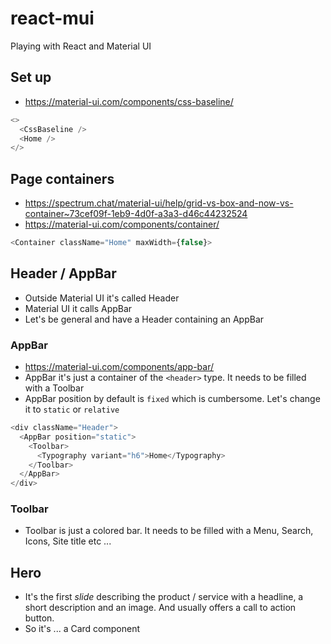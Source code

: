 # react-mui

Playing with React and Material UI

## Set up

- https://material-ui.com/components/css-baseline/

```js
<>
  <CssBaseline />
  <Home />
</>
```

## Page containers

- https://spectrum.chat/material-ui/help/grid-vs-box-and-now-vs-container~73cef09f-1eb9-4d0f-a3a3-d46c44232524
- https://material-ui.com/components/container/

```js
<Container className="Home" maxWidth={false}>
```

## Header / AppBar

- Outside Material UI it's called Header
- Material UI it calls AppBar
- Let's be general and have a Header containing an AppBar

### AppBar

- https://material-ui.com/components/app-bar/
- AppBar it's just a container of the `<header>` type. It needs to be filled with a Toolbar
- AppBar position by default is `fixed` which is cumbersome. Let's change it to `static` or `relative`

```js
<div className="Header">
  <AppBar position="static">
    <Toolbar>
      <Typography variant="h6">Home</Typography>
    </Toolbar>
  </AppBar>
</div>
```

### Toolbar

- Toolbar is just a colored bar. It needs to be filled with a Menu, Search, Icons, Site title etc ...

## Hero

- It's the first _slide_ describing the product / service with a headline, a short description and an image. And usually offers a call to action button.
- So it's ... a Card component
